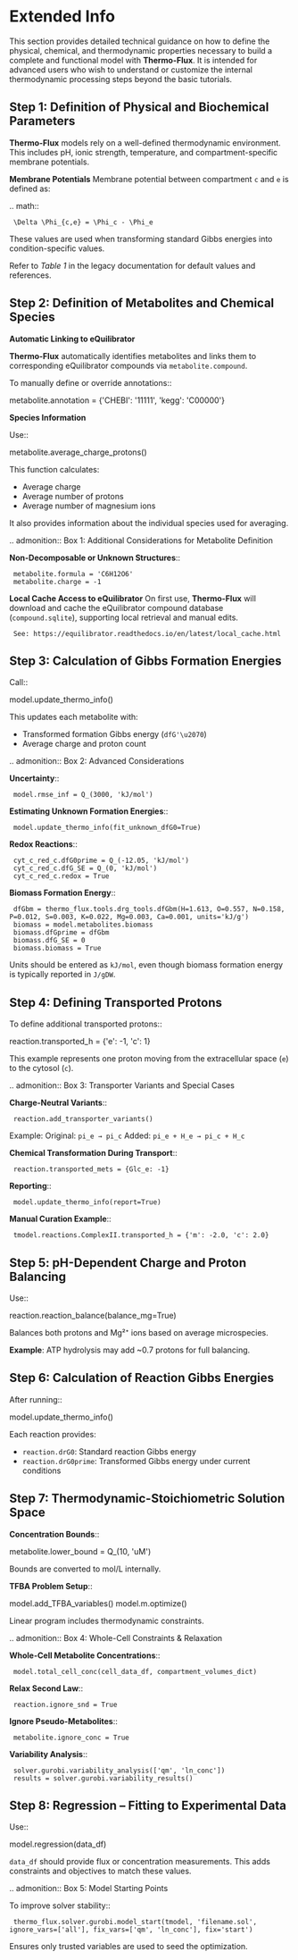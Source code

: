 

# Extended Info

This section provides detailed technical guidance on how to define the physical, chemical, and thermodynamic properties necessary to build a complete and functional model with **Thermo-Flux**. It is intended for advanced users who wish to understand or customize the internal thermodynamic processing steps beyond the basic tutorials.

## Step 1: Definition of Physical and Biochemical Parameters

**Thermo-Flux** models rely on a well-defined thermodynamic environment. This includes pH, ionic strength, temperature, and compartment-specific membrane potentials.

**Membrane Potentials** Membrane potential between compartment `c` and `e` is defined as:

.. math::

```
 \Delta \Phi_{c,e} = \Phi_c - \Phi_e
```

These values are used when transforming standard Gibbs energies into condition-specific values.

Refer to *Table 1* in the legacy documentation for default values and references.

## Step 2: Definition of Metabolites and Chemical Species

**Automatic Linking to eQuilibrator**

**Thermo-Flux** automatically identifies metabolites and links them to corresponding eQuilibrator compounds via `metabolite.compound`.

To manually define or override annotations::

metabolite.annotation = {'CHEBI': '11111', 'kegg': 'C00000'}

**Species Information**

Use::

metabolite.average\_charge\_protons()

This function calculates:

- Average charge
- Average number of protons
- Average number of magnesium ions

It also provides information about the individual species used for averaging.

.. admonition:: Box 1: Additional Considerations for Metabolite Definition

**Non-Decomposable or Unknown Structures**::

```
 metabolite.formula = 'C6H12O6'
 metabolite.charge = -1
```

**Local Cache Access to eQuilibrator** On first use, **Thermo-Flux** will download and cache the eQuilibrator compound database (`compound.sqlite`), supporting local retrieval and manual edits.

```
 See: https://equilibrator.readthedocs.io/en/latest/local_cache.html
```

## Step 3: Calculation of Gibbs Formation Energies

Call::

model.update\_thermo\_info()

This updates each metabolite with:

- Transformed formation Gibbs energy (`dfG'\u2070`)
- Average charge and proton count

.. admonition:: Box 2: Advanced Considerations

**Uncertainty**::

```
 model.rmse_inf = Q_(3000, 'kJ/mol')
```

**Estimating Unknown Formation Energies**::

```
 model.update_thermo_info(fit_unknown_dfG0=True)
```

**Redox Reactions**::

```
 cyt_c_red_c.dfG0prime = Q_(-12.05, 'kJ/mol')
 cyt_c_red_c.dfG_SE = Q_(0, 'kJ/mol')
 cyt_c_red_c.redox = True
```

**Biomass Formation Energy**::

```
 dfGbm = thermo_flux.tools.drg_tools.dfGbm(H=1.613, O=0.557, N=0.158, P=0.012, S=0.003, K=0.022, Mg=0.003, Ca=0.001, units='kJ/g')
 biomass = model.metabolites.biomass
 biomass.dfGprime = dfGbm
 biomass.dfG_SE = 0
 biomass.biomass = True
```

Units should be entered as `kJ/mol`, even though biomass formation energy is typically reported in `J/gDW`.

## Step 4: Defining Transported Protons

To define additional transported protons::

reaction.transported\_h = {'e': -1, 'c': 1}

This example represents one proton moving from the extracellular space (`e`) to the cytosol (`c`).

.. admonition:: Box 3: Transporter Variants and Special Cases

**Charge-Neutral Variants**::

```
 reaction.add_transporter_variants()
```

Example: Original: `pi_e → pi_c` Added: `pi_e + H_e → pi_c + H_c`

**Chemical Transformation During Transport**::

```
 reaction.transported_mets = {Glc_e: -1}
```

**Reporting**::

```
 model.update_thermo_info(report=True)
```

**Manual Curation Example**::

```
 tmodel.reactions.ComplexII.transported_h = {'m': -2.0, 'c': 2.0}
```

## Step 5: pH-Dependent Charge and Proton Balancing

Use::

reaction.reaction\_balance(balance\_mg=True)

Balances both protons and Mg²⁺ ions based on average microspecies.

**Example**: ATP hydrolysis may add \~0.7 protons for full balancing.

## Step 6: Calculation of Reaction Gibbs Energies

After running::

model.update\_thermo\_info()

Each reaction provides:

- `reaction.drG0`: Standard reaction Gibbs energy
- `reaction.drG0prime`: Transformed Gibbs energy under current conditions

## Step 7: Thermodynamic-Stoichiometric Solution Space

**Concentration Bounds**::

metabolite.lower\_bound = Q\_(10, 'uM')

Bounds are converted to mol/L internally.

**TFBA Problem Setup**::

model.add\_TFBA\_variables() model.m.optimize()

Linear program includes thermodynamic constraints.

.. admonition:: Box 4: Whole-Cell Constraints & Relaxation

**Whole-Cell Metabolite Concentrations**::

```
 model.total_cell_conc(cell_data_df, compartment_volumes_dict)
```

**Relax Second Law**::

```
 reaction.ignore_snd = True
```

**Ignore Pseudo-Metabolites**::

```
 metabolite.ignore_conc = True
```

**Variability Analysis**::

```
 solver.gurobi.variability_analysis(['qm', 'ln_conc'])
 results = solver.gurobi.variability_results()
```

## Step 8: Regression – Fitting to Experimental Data

Use::

model.regression(data\_df)

`data_df` should provide flux or concentration measurements. This adds constraints and objectives to match these values.

.. admonition:: Box 5: Model Starting Points

To improve solver stability::

```
 thermo_flux.solver.gurobi.model_start(tmodel, 'filename.sol', ignore_vars=['all'], fix_vars=['qm', 'ln_conc'], fix='start')
```

Ensures only trusted variables are used to seed the optimization.

